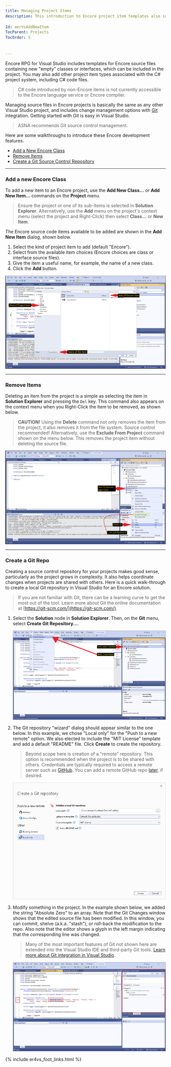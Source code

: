 ```yaml
---
title: Managing Project Items
description: This introduction to Encore project item templates also includes a brief discussion and walkthrough of Visual Studio's Git integration feature set.

Id: aerVsAddNewItem
TocParent: Projects
TocOrder: 5


---
```



Encore RPG for Visual Studio includes templates for Encore source files containing new "empty" classes or interfaces, which can be included in the project. You may also add other project item types associated with the C# project system, including C# code files.

> C# code introduced by non-Encore items is not currently accessible to the Encore language service or Encore compiler.

Managing source files in Encore projects is basically the same as any other Visual Studio project, and includes change management options with [Git](https://git-scm.com/) integration. Getting started with Git is easy in Visual Studio.

> ASNA recommends Git source control management. 

Here are some walkthroughs to introduce these Encore development features.

* [Add a New Encore Class](#add-a-new-encore-class)
* [Remove Items](#remove-items)
* [Create a Git Source Control Repository](#create-a-git-repo)

---
### Add a new Encore Class

To add a new item to an Encore project, use the **Add New Class...** or **Add New Item...** commands on the **Project** menu.

> Ensure the project or one of its sub-items is selected in **Solution Explorer**.
> Alternatively, use the **Add** menu on the project's context menu (select the project and Right-Click) then select **Class...** or **New Item**.

The Encore source code items available to be added are shown in the **Add New Item** dialog, shown below. 

1. Select the kind of project item to add (default "Encore").
2. Select from the available item choices (Encore choices are class or interface source files).
3. Give the item a useful name, for example, the name of a new class. 
4. Click the **Add** button.

![Controls on the Add New Item dialog.](images/AddNewItem.png)

---
### Remove Items

Deleting an item from the project is a simple as selecting the item in **Solution Explorer** and pressing the `Del` key. This command also appears on the context menu when you Right-Click the item to be removed, as shown below.

> **CAUTION!** Using the **Delete** command not only removes the item from the project, it also removes it from the file system. Source control recommended!
> Alternatively, use the **Exclude From Project** command shown on the menu below. This removes the project item without deleting the source file.

![Context menu options for removing a project item.](images/RemoveItem.png)

---
### Create a Git Repo

Creating a source control repository for your projects makes good sense, particularly as the project grows in complexity.  It also helps coordinate changes when projects are shared with others.  Here is a quick walk-through to create a local Git repository in Visual Studio for an Encore solution.

> If you are not familiar with Git, there can be a learning curve to get the most out of the tool. Learn more about Git the online documentation at [https://git-scm.com/](https://git-scm.com/).
 
1. Select the **Solution** node in **Solution Explorer**. Then, on the **Git** menu, select **Create Git Repository...**.

    ![Start the Create a Git Repo wizard in Visual Studio.](images/SolutionToRepo.png)


2. The Git repository "wizard" dialog should appear similar to the one below. In this example, we chose "Local only" for the "Push to a new remote" option. We also elected to include the "MIT License" template and add a default "README" file.  Click **Create** to create the repository.

    > Beyond scope here is creation of a "remote" repository. This option is recommended when the project is to be shared with others. Credentials are typically required to access a remote server such as [GitHub](https://github.com). You can add a remote GitHub repo [later](https://docs.github.com/en/migrations/importing-source-code/using-the-command-line-to-import-source-code/adding-locally-hosted-code-to-github), if desired.

    ![Create a local Git repo.](images/CreateGitRepoWiz.png)

3. Modify something in the project. In the example shown below, we added the string "Absolute Zero" to an array. Note that the Git Changes window shows that the edited source file has been modified. In this window, you can commit, shelve (a.k.a. "stash"), or roll-back the modification to the repo. Also note that the editor shows a glyph in the left margin indicating that the corresponding line was changed.

    > Many of the most important features of Git not shown here are extended into the Visual Studio IDE and third-party Git tools. [Learn more about Git integration in Visual Studio](https://learn.microsoft.com/visualstudio/version-control/git-with-visual-studio).

    ![Modify the Git repo.](images/GitRepoMod.png)

{% include er4vs_foot_links.html %}